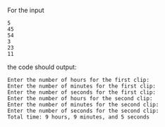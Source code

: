 For the input

```text
5
45
54
3
23
11
```

the code should output:

```text
Enter the number of hours for the first clip:
Enter the number of minutes for the first clip:
Enter the number of seconds for the first clip:
Enter the number of hours for the second clip:
Enter the number of minutes for the second clip:
Enter the number of seconds for the second clip:
Total time: 9 hours, 9 minutes, and 5 seconds
```